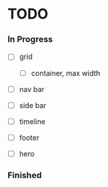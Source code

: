 # TODO

### In Progress
- [ ] grid
  - [ ] container, max width
- [ ] nav bar
- [ ] side bar
- [ ] timeline
- [ ] footer
- [ ] hero


### Finished

